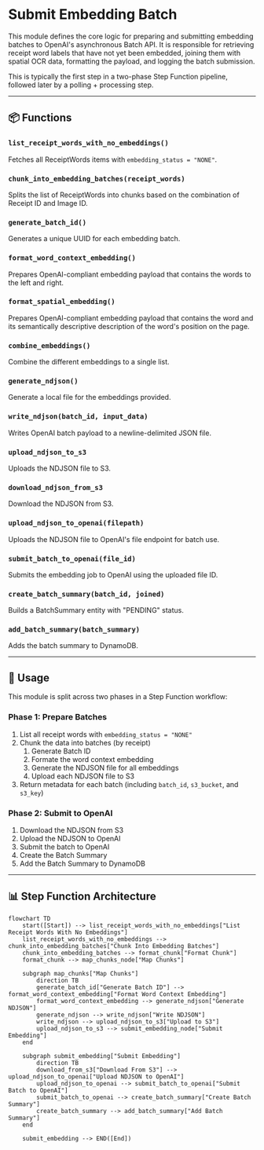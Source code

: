 # Submit Embedding Batch

This module defines the core logic for preparing and submitting embedding batches to OpenAI's asynchronous Batch API. It is responsible for retrieving receipt word labels that have not yet been embedded, joining them with spatial OCR data, formatting the payload, and logging the batch submission.

This is typically the first step in a two-phase Step Function pipeline, followed later by a polling + processing step.

---

## 📦 Functions

### `list_receipt_words_with_no_embeddings()`

Fetches all ReceiptWords items with `embedding_status = "NONE"`.

### `chunk_into_embedding_batches(receipt_words)`

Splits the list of ReceiptWords into chunks based on the combination of Receipt ID and Image ID.

### `generate_batch_id()`

Generates a unique UUID for each embedding batch.

### `format_word_context_embedding()`

Prepares OpenAI-compliant embedding payload that contains the words to the left and right.

### `format_spatial_embedding()`

Prepares OpenAI-compliant embedding payload that contains the word and its semantically descriptive description of the word's position on the page.

### `combine_embeddings()`

Combine the different embeddings to a single list.

### `generate_ndjson()`

Generate a local file for the embeddings provided.

### `write_ndjson(batch_id, input_data)`

Writes OpenAI batch payload to a newline-delimited JSON file.

### `upload_ndjson_to_s3`

Uploads the NDJSON file to S3.

### `download_ndjson_from_s3`

Download the NDJSON from S3.

### `upload_ndjson_to_openai(filepath)`

Uploads the NDJSON file to OpenAI's file endpoint for batch use.

### `submit_batch_to_openai(file_id)`

Submits the embedding job to OpenAI using the uploaded file ID.

### `create_batch_summary(batch_id, joined)`

Builds a BatchSummary entity with "PENDING" status.

### `add_batch_summary(batch_summary)`

Adds the batch summary to DynamoDB.

---

## 🧠 Usage

This module is split across two phases in a Step Function workflow:

### Phase 1: Prepare Batches

1. List all receipt words with `embedding_status = "NONE"`
2. Chunk the data into batches (by receipt)
   1. Generate Batch ID
   2. Formate the word context embedding
   3. Generate the NDJSON file for all embeddings
   4. Upload each NDJSON file to S3
3. Return metadata for each batch (including `batch_id`, `s3_bucket`, and `s3_key`)

### Phase 2: Submit to OpenAI

1. Download the NDJSON from S3
2. Upload the NDJSON to OpenAI
3. Submit the batch to OpenAI
4. Create the Batch Summary
5. Add the Batch Summary to DynamoDB

---

## 📊 Step Function Architecture

```mermaid
flowchart TD
    start([Start]) --> list_receipt_words_with_no_embeddings["List Receipt Words With No Embeddings"]
    list_receipt_words_with_no_embeddings --> chunk_into_embedding_batches["Chunk Into Embedding Batches"]
    chunk_into_embedding_batches --> format_chunk["Format Chunk"]
    format_chunk --> map_chunks_node["Map Chunks"]

    subgraph map_chunks["Map Chunks"]
        direction TB
        generate_batch_id["Generate Batch ID"] --> format_word_context_embedding["Format Word Context Embedding"]
        format_word_context_embedding --> generate_ndjson["Generate NDJSON"]
        generate_ndjson --> write_ndjson["Write NDJSON"]
        write_ndjson --> upload_ndjson_to_s3["Upload to S3"]
        upload_ndjson_to_s3 --> submit_embedding_node["Submit Embedding"]
    end

    subgraph submit_embedding["Submit Embedding"]
        direction TB
        download_from_s3["Download From S3"] --> upload_ndjson_to_openai["Upload NDJSON to OpenAI"]
        upload_ndjson_to_openai --> submit_batch_to_openai["Submit Batch to OpenAI"]
        submit_batch_to_openai --> create_batch_summary["Create Batch Summary"]
        create_batch_summary --> add_batch_summary["Add Batch Summary"]
    end

    submit_embedding --> END([End])

```
